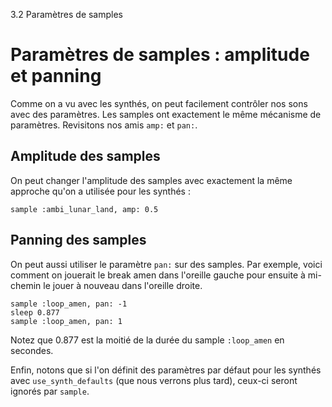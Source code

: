 3.2 Paramètres de samples

# Paramètres de samples : amplitude et panning

Comme on a vu avec les synthés, on peut facilement contrôler nos sons
avec des paramètres. Les samples ont exactement le même mécanisme de
paramètres. Revisitons nos amis `amp:` et `pan:`.

## Amplitude des samples

On peut changer l'amplitude des samples avec exactement la même
approche qu'on a utilisée pour les synthés :

```
sample :ambi_lunar_land, amp: 0.5
```

## Panning des samples

On peut aussi utiliser le paramètre `pan:` sur des samples. Par
exemple, voici comment on jouerait le break amen dans l'oreille gauche
pour ensuite à mi-chemin le jouer à nouveau dans l'oreille droite.

```
sample :loop_amen, pan: -1
sleep 0.877
sample :loop_amen, pan: 1
```

Notez que 0.877 est la moitié de la durée du sample `:loop_amen` en
secondes.

Enfin, notons que si l'on définit des paramètres par défaut pour les
synthés avec `use_synth_defaults` (que nous verrons plus tard),
ceux-ci seront ignorés par `sample`.
